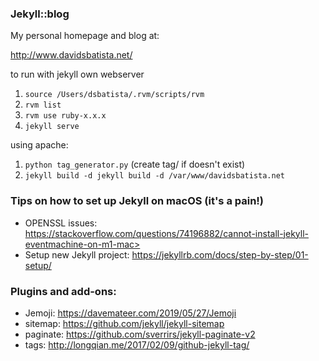 ### Jekyll::blog

My personal homepage and blog at:

http://www.davidsbatista.net/

to run with jekyll own webserver
  1. `source /Users/dsbatista/.rvm/scripts/rvm`
  2. `rvm list`
  2. `rvm use ruby-x.x.x`
  3. `jekyll serve`

using apache:
  1. `python tag_generator.py` (create tag/ if doesn't exist)
  2. `jekyll build -d jekyll build -d /var/www/davidsbatista.net`


### Tips on how to set up Jekyll on macOS (it's a pain!)

- OPENSSL issues: https://stackoverflow.com/questions/74196882/cannot-install-jekyll-eventmachine-on-m1-mac>
- Setup new Jekyll project: https://jekyllrb.com/docs/step-by-step/01-setup/


### Plugins and add-ons:

- Jemoji: https://davemateer.com/2019/05/27/Jemoji
- sitemap: https://github.com/jekyll/jekyll-sitemap
- paginate: https://github.com/sverrirs/jekyll-paginate-v2
- tags: http://longqian.me/2017/02/09/github-jekyll-tag/